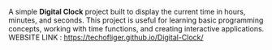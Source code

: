 A simple **Digital Clock** project built to display the current time in hours, minutes, and seconds. This project is useful for learning basic programming concepts, working with time functions, and creating interactive applications. 
WEBSITE LINK : https://techofliger.github.io/Digital-Clock/
